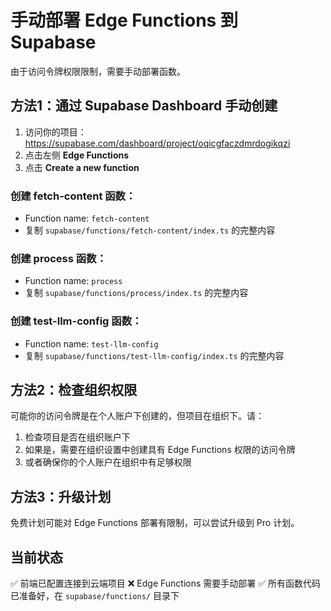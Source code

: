# 手动部署 Edge Functions 到 Supabase

由于访问令牌权限限制，需要手动部署函数。

## 方法1：通过 Supabase Dashboard 手动创建

1. 访问你的项目：https://supabase.com/dashboard/project/oqicgfaczdmrdogikqzi
2. 点击左侧 **Edge Functions**
3. 点击 **Create a new function**

### 创建 fetch-content 函数：
- Function name: `fetch-content`
- 复制 `supabase/functions/fetch-content/index.ts` 的完整内容

### 创建 process 函数：
- Function name: `process`
- 复制 `supabase/functions/process/index.ts` 的完整内容

### 创建 test-llm-config 函数：
- Function name: `test-llm-config`
- 复制 `supabase/functions/test-llm-config/index.ts` 的完整内容

## 方法2：检查组织权限

可能你的访问令牌是在个人账户下创建的，但项目在组织下。请：

1. 检查项目是否在组织账户下
2. 如果是，需要在组织设置中创建具有 Edge Functions 权限的访问令牌
3. 或者确保你的个人账户在组织中有足够权限

## 方法3：升级计划

免费计划可能对 Edge Functions 部署有限制，可以尝试升级到 Pro 计划。

## 当前状态

✅ 前端已配置连接到云端项目
❌ Edge Functions 需要手动部署
✅ 所有函数代码已准备好，在 `supabase/functions/` 目录下